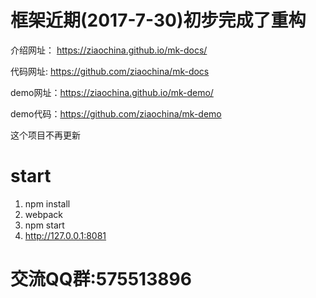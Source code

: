 # 框架近期(2017-7-30)初步完成了重构

介绍网址： https://ziaochina.github.io/mk-docs/

代码网址: https://github.com/ziaochina/mk-docs

demo网址：https://ziaochina.github.io/mk-demo/

demo代码：https://github.com/ziaochina/mk-demo

这个项目不再更新

# start

1. npm install
2. webpack
3. npm start
4. http://127.0.0.1:8081

# 交流QQ群:575513896




